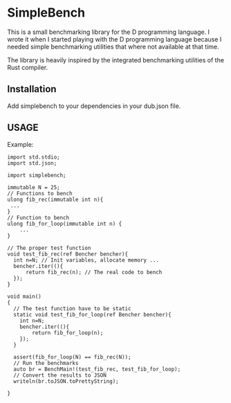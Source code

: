 # SimpleBench

This is a small benchmarking library for the D programming language. I wrote it when I started playing with the D programming language because I needed simple benchmarking utilities that where not available at that time.


The library is heavily inspired by the integrated benchmarking utilities of the Rust compiler.

## Installation

Add simplebench to your dependencies in your dub.json file.

## USAGE

Example:

    import std.stdio;
    import std.json;

    import simplebench;

    immutable N = 25;
    // Functions to bench
    ulong fib_rec(immutable int n){
     ...
    }
    // Function to bench
    ulong fib_for_loop(immutable int n) {
        ...
    }

    // The proper test function
    void test_fib_rec(ref Bencher bencher){
      int n=N; // Init variables, allocate memory ...
      bencher.iter((){
          return fib_rec(n); // The real code to bench
      });
    }

    void main()
    {
      // The test function have to be static
      static void test_fib_for_loop(ref Bencher bencher){
        int n=N;
        bencher.iter((){
            return fib_for_loop(n);
        });
      }

      assert(fib_for_loop(N) == fib_rec(N));
      // Run the benchmarks
      auto br = BenchMain!(test_fib_rec, test_fib_for_loop);
      // Convert the results to JSON
      writeln(br.toJSON.toPrettyString);

    }
